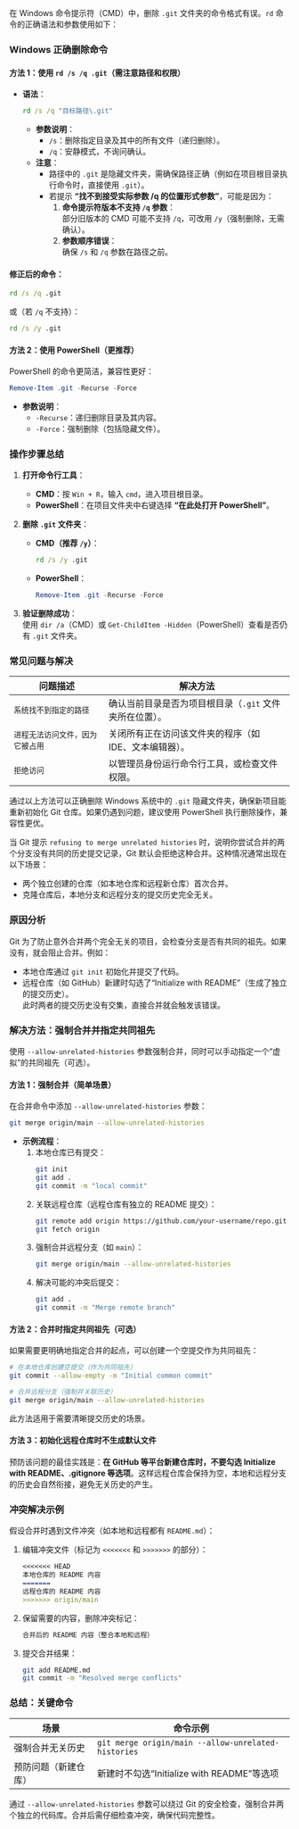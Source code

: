 
在 Windows 命令提示符（CMD）中，删除 `.git` 文件夹的命令格式有误。`rd` 命令的正确语法和参数使用如下：


### **Windows 正确删除命令**
#### **方法 1：使用 `rd /s /q .git`（需注意路径和权限）**
- **语法**：  
  ```cmd
  rd /s /q "目标路径\.git"
  ```
  - **参数说明**：  
    - `/s`：删除指定目录及其中的所有文件（递归删除）。  
    - `/q`：安静模式，不询问确认。  
  - **注意**：  
    - 路径中的 `.git` 是隐藏文件夹，需确保路径正确（例如在项目根目录执行命令时，直接使用 `.git`）。  
    - 若提示 **“找不到接受实际参数 /q 的位置形式参数”**，可能是因为：  
      1. **命令提示符版本不支持 `/q` 参数**：  
         部分旧版本的 CMD 可能不支持 `/q`，可改用 `/y`（强制删除，无需确认）。  
      2. **参数顺序错误**：  
         确保 `/s` 和 `/q` 参数在路径之前。  

#### **修正后的命令**：
```cmd
rd /s /q .git
```
或（若 `/q` 不支持）：  
```cmd
rd /s /y .git
```


#### **方法 2：使用 PowerShell（更推荐）**
PowerShell 的命令更简洁，兼容性更好：  
```powershell
Remove-Item .git -Recurse -Force
```
- **参数说明**：  
  - `-Recurse`：递归删除目录及其内容。  
  - `-Force`：强制删除（包括隐藏文件）。  


### **操作步骤总结**
1. **打开命令行工具**：  
   - **CMD**：按 `Win + R`，输入 `cmd`，进入项目根目录。  
   - **PowerShell**：在项目文件夹中右键选择 **“在此处打开 PowerShell”**。  

2. **删除 `.git` 文件夹**：  
   - **CMD（推荐 `/y`）**：  
     ```cmd
     rd /s /y .git
     ```  
   - **PowerShell**：  
     ```powershell
     Remove-Item .git -Recurse -Force
     ```  

3. **验证删除成功**：  
   使用 `dir /a`（CMD）或 `Get-ChildItem -Hidden`（PowerShell）查看是否仍有 `.git` 文件夹。


### **常见问题与解决**
| 问题描述                          | 解决方法                                                                 |
|-----------------------------------|--------------------------------------------------------------------------|
| `系统找不到指定的路径`            | 确认当前目录是否为项目根目录（`.git` 文件夹所在位置）。                  |
| `进程无法访问文件，因为它被占用`  | 关闭所有正在访问该文件夹的程序（如 IDE、文本编辑器）。                    |
| `拒绝访问`                        | 以管理员身份运行命令行工具，或检查文件权限。                              |


通过以上方法可以正确删除 Windows 系统中的 `.git` 隐藏文件夹，确保新项目能重新初始化 Git 仓库。如果仍遇到问题，建议使用 PowerShell 执行删除操作，兼容性更优。




当 Git 提示 `refusing to merge unrelated histories` 时，说明你尝试合并的两个分支没有共同的历史提交记录，Git 默认会拒绝这种合并。这种情况通常出现在以下场景：  
- 两个独立创建的仓库（如本地仓库和远程新仓库）首次合并。  
- 克隆仓库后，本地分支和远程分支的提交历史完全无关。  


### **原因分析**  
Git 为了防止意外合并两个完全无关的项目，会检查分支是否有共同的祖先。如果没有，就会阻止合并。例如：  
- 本地仓库通过 `git init` 初始化并提交了代码。  
- 远程仓库（如 GitHub）新建时勾选了“Initialize with README”（生成了独立的提交历史）。  
此时两者的提交历史没有交集，直接合并就会触发该错误。


### **解决方法：强制合并并指定共同祖先**  
使用 `--allow-unrelated-histories` 参数强制合并，同时可以手动指定一个“虚拟”的共同祖先（可选）。


#### **方法 1：强制合并（简单场景）**  
在合并命令中添加 `--allow-unrelated-histories` 参数：  
```bash
git merge origin/main --allow-unrelated-histories
```  
- **示例流程**：  
  1. 本地仓库已有提交：  
     ```bash
     git init
     git add .
     git commit -m "local commit"
     ```  
  2. 关联远程仓库（远程仓库有独立的 README 提交）：  
     ```bash
     git remote add origin https://github.com/your-username/repo.git
     git fetch origin
     ```  
  3. 强制合并远程分支（如 `main`）：  
     ```bash
     git merge origin/main --allow-unrelated-histories
     ```  
  4. 解决可能的冲突后提交：  
     ```bash
     git add .
     git commit -m "Merge remote branch"
     ```


#### **方法 2：合并时指定共同祖先（可选）**  
如果需要更明确地指定合并的起点，可以创建一个空提交作为共同祖先：  
```bash
# 在本地仓库创建空提交（作为共同祖先）
git commit --allow-empty -m "Initial common commit"

# 合并远程分支（强制并关联历史）
git merge origin/main --allow-unrelated-histories
```  
此方法适用于需要清晰提交历史的场景。


#### **方法 3：初始化远程仓库时不生成默认文件**  
预防该问题的最佳实践是：**在 GitHub 等平台新建仓库时，不要勾选 Initialize with README、.gitignore 等选项**。这样远程仓库会保持为空，本地和远程分支的历史会自然衔接，避免无关历史的产生。


### **冲突解决示例**  
假设合并时遇到文件冲突（如本地和远程都有 `README.md`）：  
1. 编辑冲突文件（标记为 `<<<<<<<` 和 `>>>>>>>` 的部分）：  
   ```markdown
   <<<<<<< HEAD
   本地仓库的 README 内容
   =======
   远程仓库的 README 内容
   >>>>>>> origin/main
   ```  
2. 保留需要的内容，删除冲突标记：  
   ```markdown
   合并后的 README 内容（整合本地和远程）
   ```  
3. 提交合并结果：  
   ```bash
   git add README.md
   git commit -m "Resolved merge conflicts"
   ```


### **总结：关键命令**  
| 场景                | 命令示例                                  |
|---------------------|-------------------------------------------|
| 强制合并无关历史    | `git merge origin/main --allow-unrelated-histories` |
| 预防问题（新建仓库）| 新建时不勾选“Initialize with README”等选项 |

通过 `--allow-unrelated-histories` 参数可以绕过 Git 的安全检查，强制合并两个独立的代码库。合并后需仔细检查冲突，确保代码完整性。